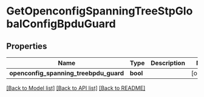# GetOpenconfigSpanningTreeStpGlobalConfigBpduGuard

## Properties
Name | Type | Description | Notes
------------ | ------------- | ------------- | -------------
**openconfig_spanning_treebpdu_guard** | **bool** |  | [optional] 

[[Back to Model list]](../README.md#documentation-for-models) [[Back to API list]](../README.md#documentation-for-api-endpoints) [[Back to README]](../README.md)


